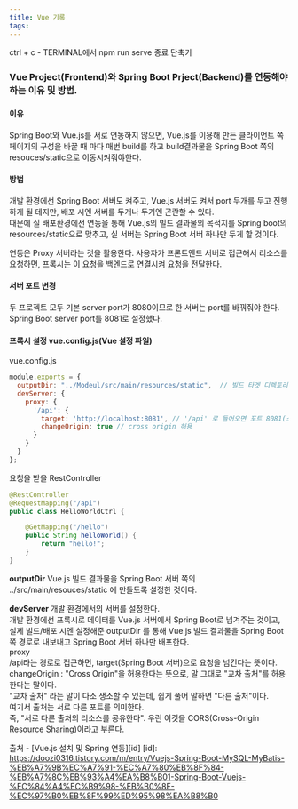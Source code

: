 ```yaml
---
title: Vue 기록
tags: 
---
```


ctrl + c - TERMINAL에서 npm run serve 종료 단축키


### Vue Project(Frontend)와 Spring Boot Prject(Backend)를 연동해야 하는 이유 및 방법.

#### 이유
Spring Boot와 Vue.js를 서로 연동하지 않으면, Vue.js를 이용해 만든 클라이언트 쪽 페이지의 구성을 바꿀 때 마다 매번 build를 하고 build결과물을 Spring Boot 쪽의 resouces/static으로 이동시켜줘야한다.

#### 방법
개발 환경에선 Spring Boot 서버도 켜주고, Vue.js 서버도 켜서 port 두개를 두고 진행하게 될 테지만, 배포 시엔 서버를 두개나 두기엔 곤란할 수 있다.   
때문에 실 배포환경에선 연동을 통해 Vue.js의 빌드 결과물의 목적지를 Spring boot의 resources/static으로 맞추고, 실 서버는 Spring Boot 서버 하나만 두게 할 것이다.

연동은 Proxy 서버라는 것을 활용한다. 사용자가 프론트엔드 서버로 접근해서 리소스를 요청하면, 프록시는 이 요청을 백엔드로 연결시켜 요청을 전달한다.

#### 서버 포트 변경
두 프로젝트 모두 기본 server port가 8080이므로 한 서버는 port를 바꿔줘야 한다. Spring Boot server port를 8081로 설정했다.


#### 프록시 설정 vue.config.js(Vue 설정 파일) 

vue.config.js

```js
module.exports = {
  outputDir: "../Modeul/src/main/resources/static",  // 빌드 타겟 디렉토리
  devServer: {
    proxy: {
      '/api': {
        target: 'http://localhost:8081', // '/api' 로 들어오면 포트 8081(스프링 서버)로 보낸다
        changeOrigin: true // cross origin 허용
      }
    }
  }
};
```
요청을 받을 RestController

```java
@RestController
@RequestMapping("/api")
public class HelloWorldCtrl {

    @GetMapping("/hello")
    public String helloWorld() {
        return "hello!";
    }
}
```

**outputDir**
Vue.js 빌드 결과물을 Spring Boot 서버 쪽의 ../src/main/resouces/static 에 만들도록 설정한 것이다.

**devServer**
개발 환경에서의 서버를 설정한다.   
개발 환경에선 프록시로 데이터를 Vue.js 서버에서 Spring Boot로 넘겨주는 것이고, 실제 빌드/배포 시엔 설정해준 outputDir 를 통해 Vue.js 빌드 결과물을 Spring Boot 쪽 경로로 내보내고 Spring Boot 서버 하나만 배포한다.   
	proxy   
	/api라는 경로로 접근하면, target(Spring Boot 서버)으로 요청을 넘긴다는 뜻이다.   
	changeOrigin : "Cross Origin"을 허용한다는 뜻으로, 말 그대로 "교차 출처"를 허용한다는 말이다.   
	"교차 출처" 라는 말이 다소 생소할 수 있는데, 쉽게 풀어 말하면 "다른 출처"이다.   
	여기서 출처는 서로 다른 포트를 의미한다.   
	즉, "서로 다른 출처의 리소스를 공유한다". 우린 이것을 CORS(Cross-Origin Resource Sharing)이라고 부른다.   

출처 - [Vue.js 설치 및 Spring 연동][id]
[id]: https://doozi0316.tistory.com/m/entry/Vuejs-Spring-Boot-MySQL-MyBatis-%EB%A7%9B%EC%A7%91-%EC%A7%80%EB%8F%84-%EB%A7%8C%EB%93%A4%EA%B8%B01-Spring-Boot-Vuejs-%EC%84%A4%EC%B9%98-%EB%B0%8F-%EC%97%B0%EB%8F%99%ED%95%98%EA%B8%B0
